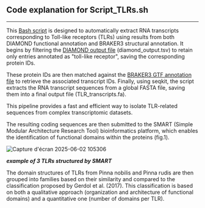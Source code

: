 ## Code explanation for Script_TLRs.sh
-------------------------------------------

This [Bash script](../Scripts/Script_TLRs.sh) is designed to automatically extract RNA transcripts corresponding to Toll-like receptors (TLRs) using results from both DIAMOND functional annotation and BRAKER3 structural annotation. It begins by filtering the [DIAMOND output file](../data/Annoted_DIAMOND.tsv) (diamond_output.tsv) to retain only entries annotated as "toll-like receptor", saving the corresponding protein IDs.

These protein IDs are then matched against the [BRAKER3 GTF annotation file](../data/Annoted_BRAKER3.txt) to retrieve the associated transcript IDs. Finally, using seqkit, the script extracts the RNA transcript sequences from a global FASTA file, saving them into a final output file (TLR_transcripts.fa). 

This pipeline provides a fast and efficient way to isolate TLR-related sequences from complex transcriptomic datasets.

The resulting coding sequences are then submitted to the SMART (Simple Modular Architecture Research Tool) bioinformatics platform, which enables the identification of functional domains within the proteins (fig.1).

![Capture d'écran 2025-06-02 105306](https://github.com/user-attachments/assets/c2f5ce9e-e09c-4c26-aef6-57062e56df57)

***example of 3 TLRs structured by SMART***

The domain structures of TLRs from Pinna nobilis and Pinna rudis are then grouped into families based on their similarity and compared to the classification proposed by Gerdol et al. (2017). This classification is based on both a qualitative approach (organization and architecture of functional domains) and a quantitative one (number of domains per TLR).

